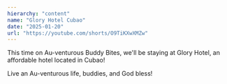 ```yaml
---
hierarchy: "content"
name: "Glory Hotel Cubao"
date: "2025-01-20"
url: "https://youtube.com/shorts/O9TiKXwXMZw"
---
```


This time on Au-venturous Buddy Bites, we'll be staying at Glory Hotel, an affordable hotel located in Cubao!

Live an Au-venturous life, buddies, and God bless!
